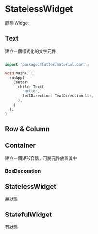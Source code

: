# StatelessWidget

靜態 Widget

## Text

建立一個樣式化的文字元件

```Dart

import 'package:flutter/material.dart';

void main() {
  runApp(
    Center(
      child: Text(
        'Hello',
        textDirection: TextDirection.ltr,
      ),
    )
  );
}

```

## Row & Column

## Container

建立一個矩形容器，可將元件放置其中

### BoxDecoration

## StatelessWidget

無狀態

## StatefulWidget

有狀態
